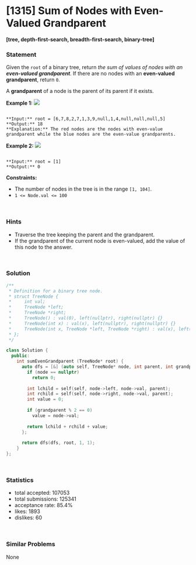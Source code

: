 # [1315] Sum of Nodes with Even-Valued Grandparent

**[tree, depth-first-search, breadth-first-search, binary-tree]**

### Statement

Given the `root` of a binary tree, return *the sum of values of nodes with an **even-valued grandparent***. If there are no nodes with an **even-valued grandparent**, return `0`.

A **grandparent** of a node is the parent of its parent if it exists.


**Example 1:**
![](https://assets.leetcode.com/uploads/2021/08/10/even1-tree.jpg)

```

**Input:** root = [6,7,8,2,7,1,3,9,null,1,4,null,null,null,5]
**Output:** 18
**Explanation:** The red nodes are the nodes with even-value grandparent while the blue nodes are the even-value grandparents.

```

**Example 2:**
![](https://assets.leetcode.com/uploads/2021/08/10/even2-tree.jpg)

```

**Input:** root = [1]
**Output:** 0

```

**Constraints:**
* The number of nodes in the tree is in the range `[1, 104]`.
* `1 <= Node.val <= 100`


<br>

### Hints

- Traverse the tree keeping the parent and the grandparent.
- If the grandparent of the current node is even-valued, add the value of this node to the answer.

<br>

### Solution

```cpp
/**
 * Definition for a binary tree node.
 * struct TreeNode {
 *     int val;
 *     TreeNode *left;
 *     TreeNode *right;
 *     TreeNode() : val(0), left(nullptr), right(nullptr) {}
 *     TreeNode(int x) : val(x), left(nullptr), right(nullptr) {}
 *     TreeNode(int x, TreeNode *left, TreeNode *right) : val(x), left(left), right(right) {}
 * };
 */

class Solution {
  public:
    int sumEvenGrandparent (TreeNode* root) {
      auto dfs = [&] (auto self, TreeNode* node, int parent, int grandparent) -> int {
        if (node == nullptr)
          return 0;
        
        int lchild = self(self, node->left, node->val, parent);
        int rchild = self(self, node->right, node->val, parent);
        int value = 0;
        
        if (grandparent % 2 == 0)
          value = node->val;
        
        return lchild + rchild + value;
      };
      
      return dfs(dfs, root, 1, 1);
    }
};
```

<br>

### Statistics

- total accepted: 107053
- total submissions: 125341
- acceptance rate: 85.4%
- likes: 1893
- dislikes: 60

<br>

### Similar Problems

None
